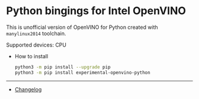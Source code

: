 # Python bingings for Intel OpenVINO

This is unofficial version of OpenVINO for Python created with `manylinux2014` toolchain.

Supported devices: CPU

* How to install

    ```bash
    python3 -m pip install --upgrade pip
    python3 -m pip install experimental-openvino-python
    ```

---

* [Changelog](https://github.com/dkurt/openvino-python-manylinux/wiki/Changelog)
